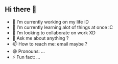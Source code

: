 ## Hi there 👋

<!--
**september06/september06** is a ✨ _special_ ✨ repository because its `README.md` (this file) appears on your GitHub profile. -->

<!--Here are some ideas to get you started:-->

- 🔭 I’m currently working on my life :D
- 🌱 I’m currently learning alot of things at once :C
- 👯 I’m looking to collaborate on work XD
- 💬 Ask me about anything ?
- 📫 How to reach me: email maybe ?
- 😄 Pronouns: ...
- ⚡ Fun fact: ...

